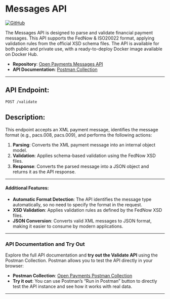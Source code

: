 # Messages API
[![GitHub](https://img.shields.io/badge/github-%23121011.svg?style=for-the-badge&logo=github&logoColor=white)](https://github.com/Open-Payments/messages-api)

The Messages API is designed to parse and validate financial payment messages. This API supports the FedNow & ISO20022 format, applying validation rules from the official XSD schema files. The API is available for both public and private use, with a ready-to-deploy Docker image available on Docker Hub.

- **Repository**: [Open Payments Messages API](https://github.com/Open-Payments/messages-api)
- **API Documentation**: [Postman Collection](https://www.postman.com/openpaymentsapi/open-payments/overview)

---

## API Endpoint:

`POST /validate`

## Description:

This endpoint accepts an XML payment message, identifies the message format (e.g., pacs.008, pacs.009), and performs the following actions:
1. **Parsing**: Converts the XML payment message into an internal object model.
2. **Validation**: Applies schema-based validation using the FedNow XSD files.
3. **Response**: Converts the parsed message into a JSON object and returns it as the API response.

---
#### **Additional Features:**

- **Automatic Format Detection**: The API identifies the message type automatically, so no need to specify the format in the request.
- **XSD Validation**: Applies validation rules as defined by the FedNow XSD files.
- **JSON Conversion**: Converts valid XML messages to JSON format, making it easier to consume by modern applications.

---

### API Documentation and Try Out
Explore the full API documentation and **try out the Validate API** using the Postman Collection. Postman allows you to test the API directly in your browser:

- **Postman Collection**: [Open Payments Postman Collection](https://www.postman.com/openpaymentsapi/open-payments/overview)
- **Try it out**: You can use Postman’s “Run in Postman” button to directly test the API instance and see how it works with real data.

---